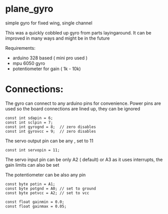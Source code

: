 # plane_gyro
simple gyro for fixed wing, single channel

This was a quickly cobbled up gyro from parts layingaround. It can be improved in many ways and might be in the future

Requirements: 

* arduino 328 based ( mini pro used )
* mpu 6050 gyro
* potentiometer for gain ( 1k - 10k)

# Connections:

The gyro can connect to any arduino pins for convenience. Power pins are used so the board connections are lined up, they can be ignored

```arduino
const int sdapin = 6;
const int sclpin = 7;
const int gyrognd = 8;  // zero disables
const int gyrovcc = 9;  // zero disables
```

The servo output pin can be any , set to 11

```arduino
const int servopin = 11;
```

The servo input pin can be only A2 ( default)  or A3 as it uses interrupts, the gain limits can also be set

The potentiometer can be also any pin

```arduino
const byte potin = A1;
const byte potgnd = A0; // set to ground
const byte potvcc = A2; // set to vcc

const float gainmin = 0.0;
const float gainmax = 0.05;
```
